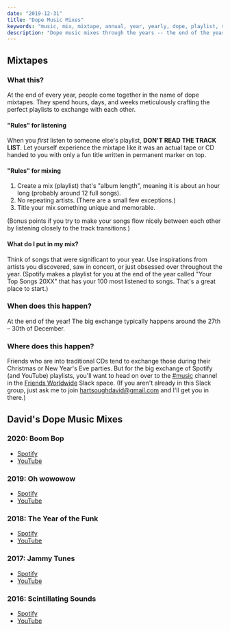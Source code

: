 ```yaml
---
date: "2019-12-31"
title: "Dope Music Mixes"
keywords: "music, mix, mixtape, annual, year, yearly, dope, playlist, songs"
description: "Dope music mixes through the years -- the end of the year playlists."
---
```


## Mixtapes

### What this?

At the end of every year, people come together in the name of dope mixtapes. They spend hours, days, and weeks meticulously crafting the perfect playlists to exchange with each other.

#### "Rules" for listening

When you _first_ listen to someone else's playlist, **DON'T READ THE TRACK LIST**. Let yourself experience the mixtape like it was an actual tape or CD handed to you with only a fun title written in permanent marker on top.

#### "Rules" for mixing

1. Create a mix (playlist) that's "album length", meaning it is about an hour long (probably around 12 full songs).
1. No repeating artists. (There are a small few exceptions.)
1. Title your mix something unique and memorable.

(Bonus points if you try to make your songs flow nicely between each other by listening closely to the track transitions.)

#### What do I put in my mix?

Think of songs that were significant to your year. Use inspirations from artists you discovered, saw in concert, or just obsessed over throughout the year. (Spotify makes a playlist for you at the end of the year called "Your Top Songs 20XX" that has your 100 most listened to songs. That's a great place to start.)

### When does this happen?

At the end of the year! The big exchange typically happens around the 27th – 30th of December.

### Where does this happen?

Friends who are into traditional CDs tend to exchange those during their Christmas or New Year's Eve parties. But for the big exchange of Spotify (and YouTube) playlists, you'll want to head on over to the [#music](https://app.slack.com/client/TC5UDUQ82/CC8PMQ3ED) channel in the [Friends Worldwide](https://friendsworldwide.slack.com/) Slack space. (If you aren't already in this Slack group, just ask me to join <hartsoughdavid@gmail.com> and I'll get you in there.)

## David's Dope Music Mixes

### 2020: Boom Bop

- [Spotify](https://open.spotify.com/playlist/45NhVlFiUp7fMerZpflXpC?si=uW9dIAs0S8KEeaqGYLmxMw)
- [YouTube](https://youtube.com/playlist?list=PLNrKhlLaqV1Wa9mBzkdC_i5_rknSyckvK)

### 2019: Oh wowowow

- [Spotify](https://open.spotify.com/playlist/6yhAcmnzy5IajNS0T2NIOJ?si=YAN5dzdtSjOZpCtMpPR4KA)
- [YouTube](https://www.youtube.com/playlist?list=PLNrKhlLaqV1Ud0eD3q4APbo4mX_VKunqo)

### 2018: The Year of the Funk

- [Spotify](https://open.spotify.com/user/davidhartsough/playlist/2ojp8Ic7jc0RZyxUx2OXjS?si=thWjI2v_SKiRglNqypTQDA)
- [YouTube](https://www.youtube.com/playlist?list=PLNrKhlLaqV1Xx6aAy-vNUnNS1pGoY8p5H)

### 2017: Jammy Tunes

- [Spotify](https://open.spotify.com/user/davidhartsough/playlist/69THJTQAJbPiKK2YNghbSB?si=nrURj-YSTAqDAHSWwcsw8Q)
- [YouTube](https://www.youtube.com/playlist?list=PLNrKhlLaqV1VB9Lbj3JALaTXYyiMMccrI)

### 2016: Scintillating Sounds

- [Spotify](https://open.spotify.com/user/davidhartsough/playlist/7BlWTl7i9sRv3uEcTPyz2Y?si=z3MCrq_FTUWGhtBIurlKow)
- [YouTube](https://www.youtube.com/playlist?list=PLNrKhlLaqV1X57O6LcLW0FqMfX0FS_YXq)
